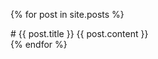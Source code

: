 {% for post in site.posts %}
  <article id="" class="post">
# {{ post.title }}
{{ post.content }}
  </article>
{% endfor %}
